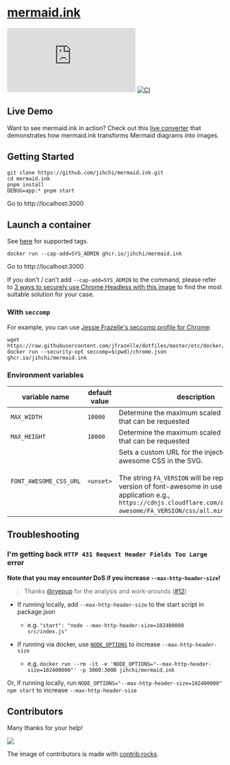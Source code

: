 # [mermaid.ink](https://mermaid.ink)

[![GitHub](https://img.shields.io/github/license/jihchi/mermaid.ink)](./LICENSE)
[![CI](https://github.com/jihchi/mermaid.ink/actions/workflows/CI.yaml/badge.svg)](https://github.com/jihchi/mermaid.ink/actions/workflows/CI.yaml)

## Live Demo

Want to see mermaid.ink in action? Check out this [live converter](https://freeslugs.github.io/mermaid-converter/) that demonstrates how mermaid.ink transforms Mermaid diagrams into images.

## Getting Started

```
git clone https://github.com/jihchi/mermaid.ink.git
cd mermaid.ink
pnpm install
DEBUG=app:* pnpm start
```

Go to http://localhost:3000

## Launch a container

See [here](https://github.com/jihchi/mermaid.ink/pkgs/container/mermaid.ink) for supported tags.

```
docker run --cap-add=SYS_ADMIN ghcr.io/jihchi/mermaid.ink
```

Go to http://localhost:3000

If you don't / can't add `--cap-add=SYS_ADMIN` to the command, please refer to [3 ways to securely use Chrome Headless with this image](https://github.com/Zenika/alpine-chrome?tab=readme-ov-file#3-ways-to-securely-use-chrome-headless-with-this-image) to find the most suitable solution for your case.

### With `seccomp`

For example, you can use [Jessie Frazelle's seccomp profile for Chrome](https://github.com/Zenika/alpine-chrome/blob/master/chrome.json):

```
wget https://raw.githubusercontent.com/jfrazelle/dotfiles/master/etc/docker/seccomp/chrome.json
docker run --security-opt seccomp=$(pwd)/chrome.json ghcr.io/jihchi/mermaid.ink
```

### Environment variables

| variable name          | default value | description                                                                                                                                                                                                                                                          |
| ---------------------- | ------------- | -------------------------------------------------------------------------------------------------------------------------------------------------------------------------------------------------------------------------------------------------------------------- |
| `MAX_WIDTH`            | `10000`       | Determine the maximum scaled diagram width that can be requested                                                                                                                                                                                                     |
| `MAX_HEIGHT`           | `10000`       | Determine the maximum scaled diagram height that can be requested                                                                                                                                                                                                    |
| `FONT_AWESOME_CSS_URL` | `<unset>`     | Sets a custom URL for the injected font-awesome CSS in the SVG. <br><br> The string `FA_VERSION` will be replaced with the version of font-awesome in use by the application e.g., `https://cdnjs.cloudflare.com/ajax/libs/font-awesome/FA_VERSION/css/all.min.css`. |

## Troubleshooting

### I'm getting back `HTTP 431 Request Header Fields Too Large` error

**Note that you may encounter DoS if you increase `--max-http-header-size`!**

> Thanks [@ryepup](https://github.com/ryepup) for the analysis and work-arounds ([#12](https://github.com/jihchi/mermaid.ink/issues/12))

- If running locally, add `--max-http-header-size` to the start script in package.json

  - e.g. `"start": "node --max-http-header-size=102400000 src/index.js"`

- If running via docker, use [`NODE_OPTIONS`](https://nodejs.org/api/cli.html#cli_node_options_options) to increase `--max-http-header-size`
  - e.g. `docker run --rm -it -e 'NODE_OPTIONS="--max-http-header-size=102400000"' -p 3000:3000 jihchi/mermaid.ink`

Or, If running locally, run `NODE_OPTIONS="--max-http-header-size=102400000" npm start` to increase `--max-http-header-size`

## Contributors

Many thanks for your help!

<a href="https://github.com/jihchi/mermaid.ink/graphs/contributors">
  <img src="https://contrib.rocks/image?repo=jihchi/mermaid.ink&max=11" />
</a>

The image of contributors is made with [contrib.rocks](https://contrib.rocks).
